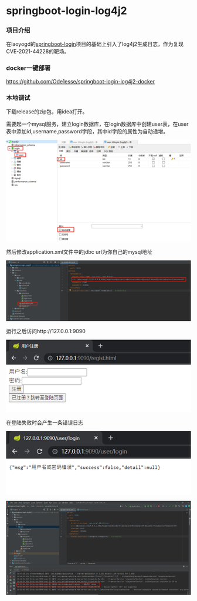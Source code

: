# springboot-login-log4j2

### 项目介绍

在laoyogd的[springboot-login](https://github.com/laoyog/springboot-login)项目的基础上引入了log4j2生成日志，作为复现CVE-2021-44228的靶场。

### docker一键部署

https://github.com/Ode1esse/springboot-login-log4j2-docker

### 本地调试
下载release的zip包，用idea打开。

需要起一个mysql服务，建立login数据库，在login数据库中创建user表，在user表中添加id,username,password字段，其中id字段的属性为自动递增。

![image-20211214203420371](resource/README/media/image-20211214203420371.png)

然后修改application.xml文件中的jdbc url为你自己的mysql地址

![image-20211214204044004](resource/README/media/image-20211214204044004.png)

运行之后访问http://127.0.0.1:9090

![image-20211214205005122](resource/README/media/image-20211214205005122.png)

在登陆失败时会产生一条错误日志

![image-20211214205221675](resource/README/media/image-20211214205221675.png)

![image-20211214205341001](resource/README/media/image-20211214205341001.png)

